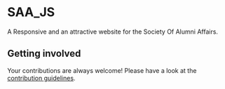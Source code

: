 # SAA_JS
A Responsive and an attractive website for the Society Of Alumni Affairs.  

## Getting involved

Your contributions are always welcome! Please have a look at the [contribution guidelines](/Docs/CONTRIBUTING.md).

